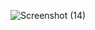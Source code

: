 ![Screenshot (14)](https://user-images.githubusercontent.com/94536521/143079580-e7b48887-edbb-4235-a695-db6206d0720e.png)

